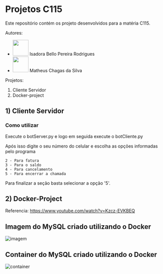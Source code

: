 # Projetos C115
Este repositório contém os projeto desenvolvidos para a matéria C115.

Autores: 
- <img src="https://user-images.githubusercontent.com/85804680/190933885-7391a519-abea-4789-b7bc-0b118820535f.jpg" width="50" heigth="50"> Isadora Bello Pereira Rodrigues
- <img src="https://user-images.githubusercontent.com/85804680/190933726-eac5a4d9-5944-417b-bff7-a1af08419f31.jpeg" width="50" heigth="50"> Matheus Chagas da Silva

Projetos:
1. Cliente Servidor
2. Docker-project

## 1) Cliente Servidor
### Como utilizar
Execute o botServer.py e logo em seguida execute o botCliente.py

Após isso digite o seu número do celular e escolha as opções informadas pelo programa
```
2 - Para fatura
3 - Para o saldo
4 - Para cancelamento
5 - Para encerrar a chamada
```
Para finalizar a seção basta selecionar a opção '5'.

## 2) Docker-Project
Referencia:
https://www.youtube.com/watch?v=Kzcz-EVKBEQ

## Imagem do MySQL criado utilizando o Docker
<img src="https://user-images.githubusercontent.com/85804680/190931580-fcba1d01-23bb-4747-a5b2-0e479c3d6207.jpeg" alt="imagem">

## Container do MySQL criado utilizando o Docker
<img src="https://user-images.githubusercontent.com/85804680/190931597-920441bc-491f-4a38-8d49-432230e646c3.jpeg" alt="container">
